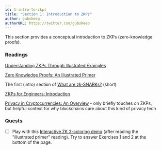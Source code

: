 ```yaml
---
id: 1-intro-to-zkps
title: "Section 1: Introduction to ZKPs"
author: gubsheep
authorURL: https://twitter.com/gubsheep
---
```


This section provides a conceptual introduction to ZKPs (zero-knowledge proofs).

### Readings

[Understanding ZKPs Through Illustrated Examples](https://blog.goodaudience.com/understanding-zero-knowledge-proofs-through-simple-examples-df673f796d99)

[Zero Knowledge Proofs: An Illustrated Primer](https://blog.cryptographyengineering.com/2014/11/27/zero-knowledge-proofs-illustrated-primer/)

The first (intro) section of [What are zk-SNARKs?](https://z.cash/technology/zksnarks/) (short)

[ZKPs for Engineers: Introduction](https://blog.zkga.me/intro-to-zksnarks)

[Privacy in Cryptocurrencies: An Overview](https://medium.com/@yi.sun/privacy-in-cryptocurrencies-d4b268157f6c) - only briefly touches on ZKPs, but helpful context for why blockchains care about this kind of privacy tech

### Quests

- [ ]  Play with this [Interactive ZK 3-coloring demo](http://web.mit.edu/~ezyang/Public/graph/svg.html) (after reading the "illustrated primer" reading). Try to answer Exercises 1 and 2 at the bottom of the page.
